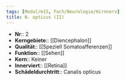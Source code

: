 ```yaml
---
tags: [Modul/m15, Fach/Neurologie/Hirnnerv]
title: N. opticus (II)
---
```

- **Nr**:: 2
- **Kerngebiete**:: [[Diencephalon]]
- **Qualität**:: [[Speziell Somatoafferenzen]] 
- **Funktion**:: [[Sehen]]
- **Kern**:: Keiner
- **Innerviert**:: [[Retina]]
- **Schädeldurchtritt**:: Canalis opticus